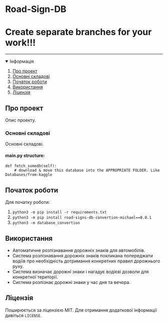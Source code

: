 # Road-Sign-DB

# Create separate branches for your work!!!

<hr/>

<details open="open">
  <summary>Інформація</summary>
  <ol>
    <li><a href="#про-проект">Про проект</a></li>
    <li><a href="#основні-складові">Основні складові</a></li>
    <li><a href="#початок-роботи">Початок роботи</a></li>
    <li><a href="#використання">Використання</a></li>
    <li><a href="#ліцензія">Ліцензія</a></li>
  </ol>
</details>



## Про проект

Опис проекту.


### Основні складові

Основні складові.  
#### main.py structure:
```
def fetch_somedb(self):
    # download & move this database into the APPROPRIATE FOLDER. Like Databases/from-kaggle
```



## Початок роботи

Для початку роботи:
1. ```python3 -m pip install -r requirements.txt```
2. ```python3 -m pip install road-signs-db-convertion-michael==0.0.1```
3. ```python3 -m database_convertion```

## Використання

+ Автоматичне розпізнавання дорожніх знаків для автомобілів.
+ Система розпізнавання дорожніх знаків покликана попереджати водіїв про необхідність дотримання конкретних правил дорожнього руху. 
+ Система визначає дорожні знаки і нагадує водієві дозволи для конкретної території.
+ Система розпізнає дорожні знаки у час дня та вечора.

## Ліцензія

Поширюється за ліцензією MIT. Для отримання додаткової інформації дивіться `LICENSE`.
